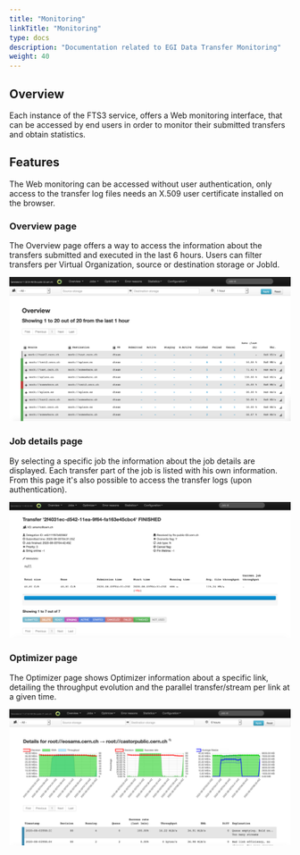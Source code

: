 ```yaml
---
title: "Monitoring"
linkTitle: "Monitoring"
type: docs
description: "Documentation related to EGI Data Transfer Monitoring"
weight: 40
---
```


## Overview

Each instance of the FTS3 service, offers a Web monitoring interface, that can
be accessed by end users in order to monitor their submitted transfers and
obtain statistics.

## Features

The Web monitoring can be accessed without user authentication, only access to
the transfer log files needs an X.509 user certificate installed on the browser.

### Overview page

The Overview page offers a way to access the information about the transfers
submitted and executed in the last 6 hours. Users can filter transfers per
Virtual Organization, source or destination storage or JobId.

![image](ftsmon_overview.png)

### Job details page

By selecting a specific job the information about the job details are displayed.
Each transfer part of the job is listed with his own information. From this page
it's also possible to access the transfer logs (upon authentication).

![image](ftsmon_details.png)

### Optimizer page

The Optimizer page shows Optimizer information about a specific link, detailing
the throughput evolution and the parallel transfer/stream per link at a given
time.

![image](ftsmon_optimizer.png)
